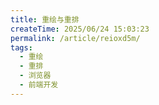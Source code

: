```yaml
---
title: 重绘与重排
createTime: 2025/06/24 15:03:23
permalink: /article/reioxd5m/
tags:
  - 重绘
  - 重排
  - 浏览器
  - 前端开发
---
```

